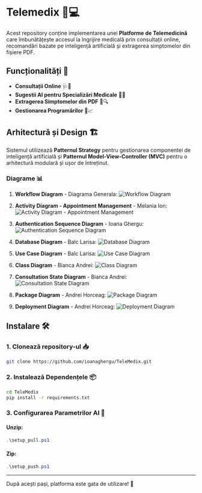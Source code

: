 # Telemedix 🏥💻

Acest repository conține implementarea unei **Platforme de Telemedicină** care îmbunătățește accesul la îngrijire medicală prin consultații online, recomandări bazate pe inteligență artificială și extragerea simptomelor din fișiere PDF.

## Funcționalități 🚀

- **Consultații Online** 🩺💬
- **Sugestii AI pentru Specializări Medicale** 🤖💡
- **Extragerea Simptomelor din PDF** 📄🔍
- **Gestionarea Programărilor** 📅📈

## Arhitectură și Design 🏗️

Sistemul utilizează **Patternul Strategy** pentru gestionarea componentei de inteligență artificială și **Patternul Model-View-Controller (MVC)** pentru o arhitectură modulară și ușor de întreținut.

### Diagrame 📊

1. **Workflow Diagram** - Diagrama Generala:
   ![Workflow Diagram](diagrams/Diagrama%20Workflow.jpg)

2. **Activity Diagram - Appointment Management** - Melania Ion:
   ![Activity Diagram - Appointment Management](diagrams/Activity%20Diagram%20Appointments%20Management.png)

3. **Authentication Sequence Diagram** - Ioana Ghergu:
   ![Authentication Sequence Diagram](diagrams/Authentication%20Sequence%20Diagram.png)

4. **Database Diagram** - Balc Larisa:
   ![Database Diagram](diagrams/Diagrama%20baza%20de%20date.jpg)

5. **Use Case Diagram** - Balc Larisa:
   ![Use Case Diagram](diagrams/Diagrama%20UML%20UseCase.jpg)

6. **Class Diagram** - Bianca Andrei:
   ![Class Diagram](diagrams/Diagrama%20clase.jpg)

7. **Consultation State Diagram** - Bianca Andrei:
   ![Consultation State Diagram](diagrams/Diagrama%20stari%20consultatie%20(temporara).jpg)

8. **Package Diagram** - Andrei Horceag:
   ![Package Diagram](diagrams/Package%20Diagram.jpg)

9. **Deployment Diagram** - Andrei Horceag:
   ![Deployment Diagram](diagrams/Deployment%20Diagram.jpg)

## Instalare 🛠️

### 1. Clonează **repository-ul** 📥

```bash
git clone https://github.com/ioanaghergu/TeleMedix.git
```

### 2. Instalează Dependențele 📦

```bash
cd TeleMedix
pip install -r requirements.txt
```

### 3. Configurarea Parametrilor AI 🤖

#### Unzip:

```powershell
.\setup_pull.ps1
```

#### Zip:

```powershell
.\setup_push.ps1
```

---

După acești pași, platforma este gata de utilizare! 🚀
```
